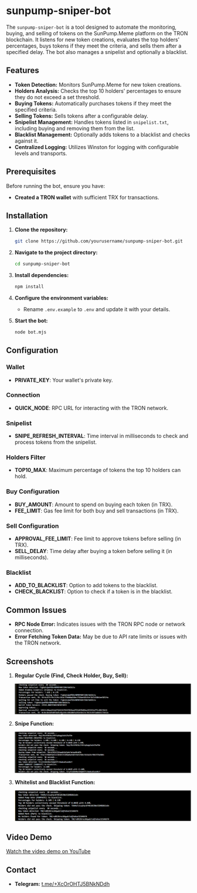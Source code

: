 # sunpump-sniper-bot

The `sunpump-sniper-bot` is a tool designed to automate the monitoring, buying, and selling of tokens on the SunPump.Meme platform on the TRON blockchain. It listens for new token creations, evaluates the top holders' percentages, buys tokens if they meet the criteria, and sells them after a specified delay. The bot also manages a snipelist and optionally a blacklist.

## Features

- **Token Detection:** Monitors SunPump.Meme for new token creations.
- **Holders Analysis:** Checks the top 10 holders' percentages to ensure they do not exceed a set threshold.
- **Buying Tokens:** Automatically purchases tokens if they meet the specified criteria.
- **Selling Tokens:** Sells tokens after a configurable delay.
- **Snipelist Management:** Handles tokens listed in `snipelist.txt`, including buying and removing them from the list.
- **Blacklist Management:** Optionally adds tokens to a blacklist and checks against it.
- **Centralized Logging:** Utilizes Winston for logging with configurable levels and transports.

## Prerequisites

Before running the bot, ensure you have:

- **Created a TRON wallet** with sufficient TRX for transactions.

## Installation

1. **Clone the repository:**

    ```bash
    git clone https://github.com/yourusername/sunpump-sniper-bot.git
    ```

2. **Navigate to the project directory:**

    ```bash
    cd sunpump-sniper-bot
    ```

3. **Install dependencies:**

    ```bash
    npm install
    ```

4. **Configure the environment variables:**

   - Rename `.env.example` to `.env` and update it with your details.

5. **Start the bot:**

    ```bash
    node bot.mjs
    ```

## Configuration

### Wallet

- **PRIVATE_KEY**: Your wallet's private key.

### Connection

- **QUICK_NODE**: RPC URL for interacting with the TRON network.

### Snipelist

- **SNIPE_REFRESH_INTERVAL**: Time interval in milliseconds to check and process tokens from the snipelist.

### Holders Filter

- **TOP10_MAX**: Maximum percentage of tokens the top 10 holders can hold.

### Buy Configuration

- **BUY_AMOUNT**: Amount to spend on buying each token (in TRX).
- **FEE_LIMIT**: Gas fee limit for both buy and sell transactions (in TRX).

### Sell Configuration

- **APPROVAL_FEE_LIMIT**: Fee limit to approve tokens before selling (in TRX).
- **SELL_DELAY**: Time delay after buying a token before selling it (in milliseconds).

### Blacklist

- **ADD_TO_BLACKLIST**: Option to add tokens to the blacklist.
- **CHECK_BLACKLIST**: Option to check if a token is in the blacklist.

## Common Issues

- **RPC Node Error:** Indicates issues with the TRON RPC node or network connection.
- **Error Fetching Token Data:** May be due to API rate limits or issues with the TRON network.

## Screenshots

1. **Regular Cycle (Find, Check Holder, Buy, Sell):**

    ![Regular Cycle](screenshots/3.png)

2. **Snipe Function:**

    ![Snipe Function](screenshots/2.png)

3. **Whitelist and Blacklist Function:**

    ![Whitelist and Blacklist](screenshots/1.png)

## Video Demo

[Watch the video demo on YouTube](https://youtu.be/94jDIyTWHQ8?si=uRSY6t1SyeFGLaZt)

## Contact

- **Telegram:** [t.me/+XcOrOHTJ5BNkNDdh](https://t.me/+XcOrOHTJ5BNkNDdh)

